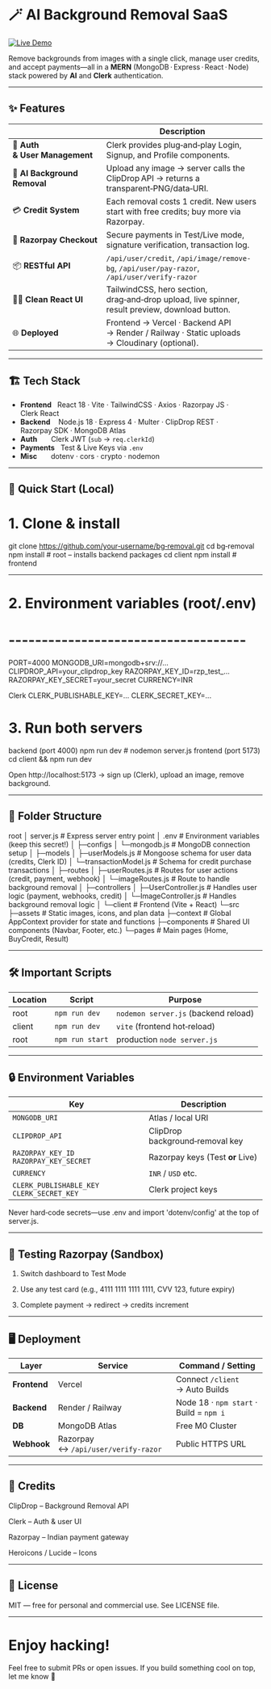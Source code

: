 # 🪄 AI Background Removal SaaS  
[![Live Demo](https://img.shields.io/badge/Live-Demo-27AE60?style=for-the-badge&logo=vercel&logoColor=white)](https://bg-removal-vna6.vercel.app/)

Remove backgrounds from images with a single click, manage user credits, and accept payments—all in a **MERN** (MongoDB · Express · React · Node) stack powered by **AI** and **Clerk** authentication.

---

## ✨ Features
|               | Description |
|---------------|-------------|
| 🔐 **Auth & User Management** | Clerk provides plug‑and‑play Login, Signup, and Profile components. |
| 🎨 **AI Background Removal**  | Upload any image → server calls the ClipDrop API → returns a transparent‑PNG/data‑URI. |
| 💳 **Credit System**          | Each removal costs 1 credit. New users start with free credits; buy more via Razorpay. |
| 🛒 **Razorpay Checkout**      | Secure payments in Test/Live mode, signature verification, transaction log. |
| 📦 **RESTful API**            | `/api/user/credit`, `/api/image/remove-bg`, `/api/user/pay-razor`, `/api/user/verify-razor` |
| 🧑‍💻 **Clean React UI**       | TailwindCSS, hero section, drag‑and‑drop upload, live spinner, result preview, download button. |
| 🌐 **Deployed**               | Frontend → Vercel · Backend API → Render / Railway · Static uploads → Cloudinary (optional). |

---

## 🏗️ Tech Stack
- **Frontend**   React 18 · Vite · TailwindCSS · Axios · Razorpay JS · Clerk React
- **Backend**    Node.js 18 · Express 4 · Multer · ClipDrop REST · Razorpay SDK · MongoDB Atlas
- **Auth**       Clerk JWT (`sub` → `req.clerkId`)
- **Payments**   Test & Live Keys via `.env`
- **Misc**       dotenv · cors · crypto · nodemon

---

## 🚀 Quick Start (Local)


# 1. Clone & install
git clone https://github.com/your‑username/bg‑removal.git
cd bg‑removal
npm install        # root – installs backend packages
cd client
npm install        # frontend

---

# 2. Environment variables (root/.env)
# ------------------------------------
PORT=4000
MONGODB_URI=mongodb+srv://...
CLIPDROP_API=your_clipdrop_key
RAZORPAY_KEY_ID=rzp_test_...
RAZORPAY_KEY_SECRET=your_secret
CURRENCY=INR

Clerk
CLERK_PUBLISHABLE_KEY=...
CLERK_SECRET_KEY=...

# 3. Run both servers
 backend (port 4000)
npm run dev        # nodemon server.js
 frontend (port 5173)
cd client && npm run dev


Open http://localhost:5173 → sign up (Clerk), upload an image, remove background.

---

## 📂 Folder Structure

root
│  server.js              # Express server entry point
│  .env                   # Environment variables (keep this secret!)
│
├─configs
│   └─mongodb.js          # MongoDB connection setup
│
├─models
│   ├─userModels.js       # Mongoose schema for user data (credits, Clerk ID)
│   └─transactionModel.js # Schema for credit purchase transactions
│
├─routes
│   ├─userRoutes.js       # Routes for user actions (credit, payment, webhook)
│   └─imageRoutes.js      # Route to handle background removal
│
├─controllers
│   ├─UserController.js   # Handles user logic (payment, webhooks, credit)
│   └─ImageController.js  # Handles background removal logic
│
└─client                  # Frontend (Vite + React)
    └─src
        ├─assets          # Static images, icons, and plan data
        ├─context         # Global AppContext provider for state and functions
        ├─components      # Shared UI components (Navbar, Footer, etc.)
        └─pages           # Main pages (Home, BuyCredit, Result)



---


## 🛠️ Important Scripts
| Location | Script          | Purpose                              |
| -------- | --------------- | ------------------------------------ |
| root     | `npm run dev`   | `nodemon server.js` (backend reload) |
| client   | `npm run dev`   | `vite` (frontend hot‑reload)         |
| root     | `npm run start` | production `node server.js`          |


---

## 🔒 Environment Variables

| Key                                        | Description                      |
| ------------------------------------------ | -------------------------------- |
| `MONGODB_URI`                              | Atlas / local URI                |
| `CLIPDROP_API`                             | ClipDrop background‑removal key  |
| `RAZORPAY_KEY_ID` `RAZORPAY_KEY_SECRET`    | Razorpay keys (Test **or** Live) |
| `CURRENCY`                                 | `INR` / `USD` etc.               |
| `CLERK_PUBLISHABLE_KEY` `CLERK_SECRET_KEY` | Clerk project keys               |



Never hard‑code secrets—use .env and import 'dotenv/config' at the top of server.js.


---

## 🧪 Testing Razorpay (Sandbox)

1. Switch dashboard to Test Mode

2. Use any test card (e.g., 4111 1111 1111 1111, CVV 123, future expiry)

3. Complete payment → redirect → credits increment

---

## 🖥️ Deployment

| Layer        | Service                             | Command / Setting                       |
| ------------ | ----------------------------------- | --------------------------------------- |
| **Frontend** | Vercel                              | Connect `/client` → Auto Builds         |
| **Backend**  | Render / Railway                    | Node 18 · `npm start` · Build = `npm i` |
| **DB**       | MongoDB Atlas                       | Free M0 Cluster                         |
| **Webhook**  | Razorpay ↔ `/api/user/verify-razor` | Public HTTPS URL                        |


---

## 🙏 Credits

ClipDrop – Background Removal API

Clerk – Auth & user UI

Razorpay – Indian payment gateway

Heroicons / Lucide – Icons

---

## 📜 License
MIT — free for personal and commercial use. See LICENSE file.

---

# Enjoy hacking!
Feel free to submit PRs or open issues. If you build something cool on top, let me know 🙂
